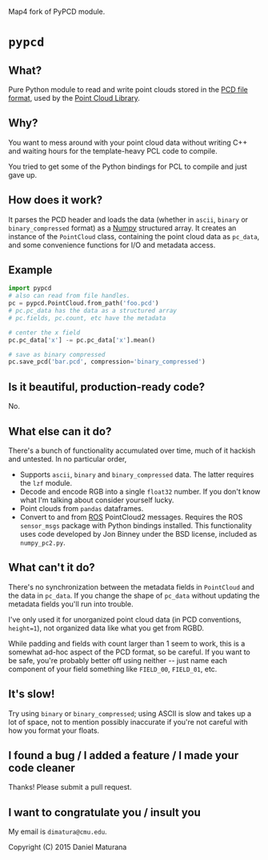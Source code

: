 Map4 fork of PyPCD module.

``pypcd``
=======

What?
----
Pure Python module to read and write point clouds stored in the [PCD file
format](http://pointclouds.org/documentation/tutorials/pcd_file_format.php),
used by the [Point Cloud Library](http://pointclouds.org/).

Why?
---
You want to mess around with your point cloud data without writing C++
and waiting hours for the template-heavy PCL code to compile.

You tried to get some of the Python bindings for PCL to compile
and just gave up.

How does it work?
-----------------
It parses the PCD header and loads the data (whether in `ascii`, `binary` or `binary_compressed` format) as a [Numpy](http://www.numpy.org) structured array. It creates an instance of the `PointCloud`
class, containing the point cloud data as `pc_data`, and
some convenience functions for I/O and metadata access.

Example
-------

```python
import pypcd
# also can read from file handles.
pc = pypcd.PointCloud.from_path('foo.pcd')
# pc.pc_data has the data as a structured array
# pc.fields, pc.count, etc have the metadata

# center the x field
pc.pc_data['x'] -= pc.pc_data['x'].mean()

# save as binary compressed
pc.save_pcd('bar.pcd', compression='binary_compressed')
```

Is it beautiful, production-ready code?
----------------------------------------
No.

What else can it do?
---------------------

There's a bunch of functionality accumulated
over time, much of it hackish and untested.
In no particular order,
- Supports `ascii`, `binary` and `binary_compressed` data.
  The latter requires the `lzf` module.
- Decode and encode RGB into a single `float32` number. If
  you don't know what I'm talking about consider yourself lucky.
- Point clouds from `pandas` dataframes.
- Convert to and from [ROS](http://www.ros.org) PointCloud2 messages.
  Requires the ROS `sensor_msgs` package with Python bindings installed.
  This functionality uses code developed by Jon Binney under
  the BSD license, included as `numpy_pc2.py`.


What can't it do?
-----------------

There's no synchronization between the metadata fields in `PointCloud`
and the data in `pc_data`. If you change the shape of `pc_data` 
without updating the metadata fields you'll run into trouble.


I've only used it for unorganized point cloud data
(in PCD conventions, `height=1`), not organized
data like what you get from RGBD.

While padding and fields with count larger
than 1 seem to work, this is a somewhat
ad-hoc aspect of the PCD format, so be careful.
If you want to be safe, you're probably better off
using neither -- just name each component
of your field something like ``FIELD_00``, ``FIELD_01``, etc.

It's slow!
----------

Try using `binary` or `binary_compressed`; using
ASCII is slow and takes up a lot of space, not to
mention possibly inaccurate if you're not careful
with how you format your floats.

I found a bug / I added a feature / I made your code cleaner
-------------

Thanks! Please submit a pull request.

I want to congratulate you / insult you
----------
My email is `dimatura@cmu.edu`.

Copyright (C) 2015 Daniel Maturana
